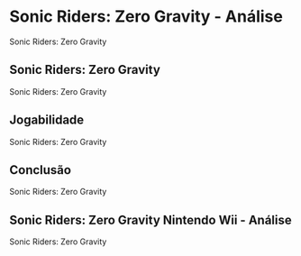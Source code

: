 ---
---

# Sonic Riders: Zero Gravity - Análise

Sonic Riders: Zero Gravity

## Sonic Riders: Zero Gravity

Sonic Riders: Zero Gravity

## Jogabilidade

Sonic Riders: Zero Gravity

## Conclusão

Sonic Riders: Zero Gravity

## Sonic Riders: Zero Gravity Nintendo Wii - Análise

Sonic Riders: Zero Gravity
